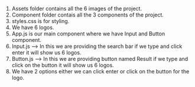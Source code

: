 1.  Assets folder contains all the 6 images of the project.
2.  Component folder contais all the 3 components of the project.
3.  styles.css is for styling.
4.  We have 6 logos.
5.  App.js is our main component where we have Input and Button component.
6.  Input.js --> In this we are providing the search bar if we type and click enter
    it will show us 6 logos.
7.  Button.js --> In this we are providing button named Result if we type and click
    on the button it will show us 6 logos.
8.  We have 2 options either we can click enter or click on the button for the logo.
